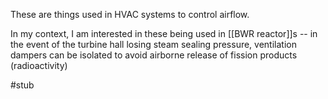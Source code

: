 These are things used in HVAC systems to control airflow.

In my context, I am interested in these being used in [[BWR reactor]]s -- in the event of the turbine hall losing steam sealing pressure, ventilation dampers can be isolated to avoid airborne release of fission products (radioactivity)

#stub 